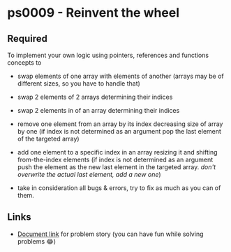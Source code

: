 # ps0009 - Reinvent the wheel

## Required
To implement your own logic using pointers, references and functions concepts to

- swap elements of one array with elements of another (arrays may be of different sizes, so you have to handle that)

- swap 2 elements of 2 arrays determining their indices

- swap 2 elements in of an array determining their indices

- remove one element from an array by its index decreasing size of array by one (if index is not determined as an argument pop the last element of the targeted array)

- add one element to a specific index in an array resizing it and shifting from-the-index elements (if index is not determined as an argument push the element as the new last element in the targeted array. *don't overwrite the actual last element, add a new one*)

- take in consideration all bugs & errors, try to fix as much as you can of them.

## Links
- [Document link](https://drive.google.com/file/d/1gpIloeBQBEvUHEjUQZYfnBKmU6CkOfke/view?usp=drive_link) for problem story (you can have fun while solving problems 😂)